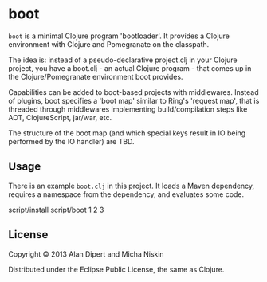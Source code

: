 # boot

`boot` is a minimal Clojure program 'bootloader'.  It provides a
Clojure environment with Clojure and Pomegranate on the classpath.

The idea is: instead of a pseudo-declarative project.clj in your
Clojure project, you have a boot.clj - an actual Clojure program -
that comes up in the Clojure/Pomegranate environment boot provides.

Capabilities can be added to boot-based projects with middlewares.
Instead of plugins, boot specifies a 'boot map' similar to Ring's
'request map', that is threaded through middlewares implementing
build/compilation steps like AOT, ClojureScript, jar/war, etc.

The structure of the boot map (and which special keys result in IO
being performed by the IO handler) are TBD.

## Usage

There is an example `boot.clj` in this project.  It loads a Maven
dependency, requires a namespace from the dependency, and evaluates
some code.

  script/install
  script/boot 1 2 3

## License

Copyright © 2013 Alan Dipert and Micha Niskin

Distributed under the Eclipse Public License, the same as Clojure.
